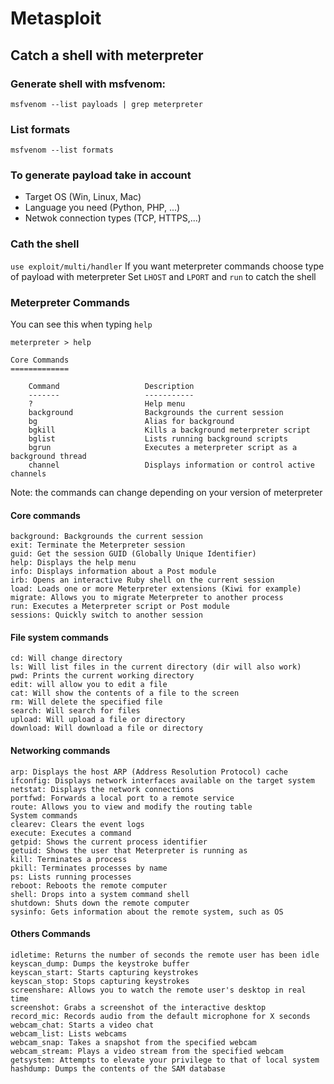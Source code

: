 # Metasploit

## Catch a shell with meterpreter

### Generate shell with msfvenom:

`msfvenom --list payloads | grep meterpreter`

### List formats
`msfvenom --list formats`

### To generate payload take in account
- Target OS (Win, Linux, Mac)
- Language you need (Python, PHP, ...)
- Netwok connection types (TCP, HTTPS,...) 

### Cath the shell
`use exploit/multi/handler`
If you want meterpreter commands choose type of payload with meterpreter
Set `LHOST` and `LPORT` and `run` to catch the shell

### Meterpreter Commands
You can see this when typing `help`
```
meterpreter > help

Core Commands
=============

    Command                   Description
    -------                   -----------
    ?                         Help menu
    background                Backgrounds the current session
    bg                        Alias for background
    bgkill                    Kills a background meterpreter script
    bglist                    Lists running background scripts
    bgrun                     Executes a meterpreter script as a background thread
    channel                   Displays information or control active channels
```
Note: the commands can change depending on your version of meterpreter

#### Core commands

```
background: Backgrounds the current session
exit: Terminate the Meterpreter session
guid: Get the session GUID (Globally Unique Identifier)
help: Displays the help menu
info: Displays information about a Post module
irb: Opens an interactive Ruby shell on the current session
load: Loads one or more Meterpreter extensions (Kiwi for example)
migrate: Allows you to migrate Meterpreter to another process
run: Executes a Meterpreter script or Post module
sessions: Quickly switch to another session
```

#### File system commands

```
cd: Will change directory
ls: Will list files in the current directory (dir will also work)
pwd: Prints the current working directory
edit: will allow you to edit a file
cat: Will show the contents of a file to the screen
rm: Will delete the specified file
search: Will search for files
upload: Will upload a file or directory
download: Will download a file or directory
```

#### Networking commands
```
arp: Displays the host ARP (Address Resolution Protocol) cache
ifconfig: Displays network interfaces available on the target system
netstat: Displays the network connections
portfwd: Forwards a local port to a remote service
route: Allows you to view and modify the routing table
System commands
clearev: Clears the event logs
execute: Executes a command
getpid: Shows the current process identifier
getuid: Shows the user that Meterpreter is running as
kill: Terminates a process
pkill: Terminates processes by name
ps: Lists running processes
reboot: Reboots the remote computer
shell: Drops into a system command shell
shutdown: Shuts down the remote computer
sysinfo: Gets information about the remote system, such as OS
```

#### Others Commands
```
idletime: Returns the number of seconds the remote user has been idle
keyscan_dump: Dumps the keystroke buffer
keyscan_start: Starts capturing keystrokes
keyscan_stop: Stops capturing keystrokes
screenshare: Allows you to watch the remote user's desktop in real time
screenshot: Grabs a screenshot of the interactive desktop
record_mic: Records audio from the default microphone for X seconds
webcam_chat: Starts a video chat
webcam_list: Lists webcams
webcam_snap: Takes a snapshot from the specified webcam
webcam_stream: Plays a video stream from the specified webcam
getsystem: Attempts to elevate your privilege to that of local system
hashdump: Dumps the contents of the SAM database
```

